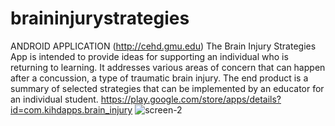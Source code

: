 # braininjurystrategies
ANDROID APPLICATION (http://cehd.gmu.edu)
The Brain Injury Strategies App is intended to provide ideas for supporting an individual who is returning to learning. It addresses various areas of concern that can happen after a concussion, a type of traumatic brain injury. The end product is a summary of selected strategies that can be implemented by an educator for an individual student.
https://play.google.com/store/apps/details?id=com.kihdapps.brain_injury
![screen-2](https://lh3.googleusercontent.com/_JScHmNDzZXlaWby-d5VR0JmEla4cV-nfi4I9-DsZ9e4gBV7xmahiXYJW6jv_CJZmHE=h900-rw)

